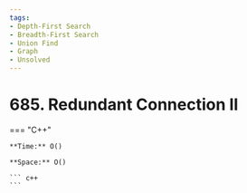 ```yaml
---
tags:
- Depth-First Search
- Breadth-First Search
- Union Find
- Graph
- Unsolved
---
```



# 685. Redundant Connection II

=== "C++"

    **Time:** O()

    **Space:** O()

    ``` c++
    ```